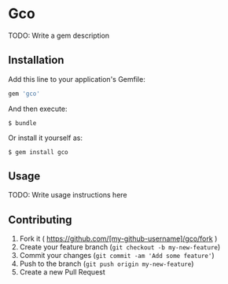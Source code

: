 # Gco

TODO: Write a gem description

## Installation

Add this line to your application's Gemfile:

```ruby
gem 'gco'
```

And then execute:

    $ bundle

Or install it yourself as:

    $ gem install gco

## Usage

TODO: Write usage instructions here

## Contributing

1. Fork it ( https://github.com/[my-github-username]/gco/fork )
2. Create your feature branch (`git checkout -b my-new-feature`)
3. Commit your changes (`git commit -am 'Add some feature'`)
4. Push to the branch (`git push origin my-new-feature`)
5. Create a new Pull Request
